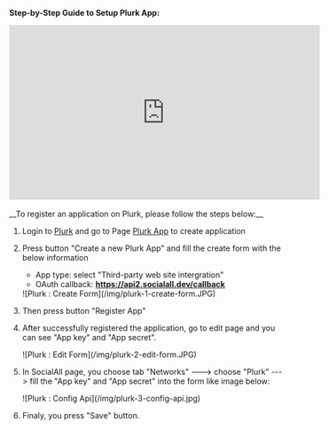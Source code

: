 __Step-by-Step Guide to Setup Plurk App:__

<iframe width="560" height="315" src="https://www.youtube.com/embed/lOgCNtWp8bI" frameborder="0" allowfullscreen></iframe>
<br /><br />
__To register an application on Plurk, please follow the steps below:__

1. Login to [Plurk](http://www.plurk.com/) and go to Page [Plurk App](http://www.plurk.com/PlurkApp) to create application
2. Press button "Create a new Plurk App" and fill the create form with the below information
    * App type: select "Third-party web site intergration"
    * OAuth callback: __https://api2.socialall.dev/callback__
    
    <div class="soclall-br"></div>
    ![Plurk : Create Form](/img/plurk-1-create-form.JPG)
    <div class="soclall-br"></div>
    
3. Then press button "Register App"
4. After successfully registered the application, go to edit page and you can see "App key" and "App secret".
    <div class="soclall-br"></div>
    ![Plurk : Edit Form](/img/plurk-2-edit-form.JPG)
    <div class="soclall-br"></div>
5. In SocialAll page, you choose tab "Networks" ---> choose "Plurk" ---> fill the "App key" and "App secret" into the form like image below:
    <div class="soclall-br"></div>
    ![Plurk : Config Api](/img/plurk-3-config-api.jpg)
    <div class="soclall-br"></div>
6. Finaly, you press "Save" button.